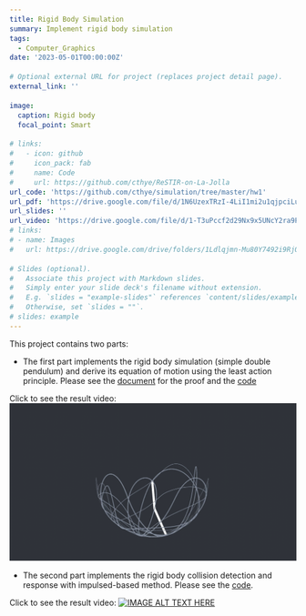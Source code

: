 ```yaml
---
title: Rigid Body Simulation
summary: Implement rigid body simulation
tags:
  - Computer_Graphics
date: '2023-05-01T00:00:00Z'

# Optional external URL for project (replaces project detail page).
external_link: ''

image:
  caption: Rigid body
  focal_point: Smart

# links:
#   - icon: github
#     icon_pack: fab
#     name: Code
#     url: https://github.com/cthye/ReSTIR-on-La-Jolla
url_code: 'https://github.com/cthye/simulation/tree/master/hw1'
url_pdf: 'https://drive.google.com/file/d/1N6UzexTRzI-4LiI1mi2u1qjpciLu-kbp/view?usp=sharing'
url_slides: ''
url_video: 'https://drive.google.com/file/d/1-T3uPccf2d29Nx9x5UNcY2ra9PBI3Qz1/view?usp=sharing'
# links:
# - name: Images
#   url: https://drive.google.com/drive/folders/1Ldlqjmn-Mu80Y7492i9RjOTkFNoU9VAF?usp=sharing

# Slides (optional).
#   Associate this project with Markdown slides.
#   Simply enter your slide deck's filename without extension.
#   E.g. `slides = "example-slides"` references `content/slides/example-slides.md`.
#   Otherwise, set `slides = ""`.
# slides: example
---
```


This project contains two parts:
- The first part implements the rigid body simulation (simple double pendulum) and derive its equation of motion using the least action principle. Please see the [document](https://drive.google.com/file/d/1N6UzexTRzI-4LiI1mi2u1qjpciLu-kbp/view?usp=sharing) for the proof and the [code](https://github.com/cthye/simulation/tree/master/hw1)

Click to see the result video:
[![IMAGE ALT TEXT HERE](images/double_pendulum.png)](https://drive.google.com/file/d/1-T3uPccf2d29Nx9x5UNcY2ra9PBI3Qz1/view?usp=sharing)

- The second part implements the rigid body collision detection and response with impulsed-based method. Please see the [code](https://github.com/cthye/103/tree/master/hw1).

Click to see the result video:
[![IMAGE ALT TEXT HERE](images/collision.png)](https://drive.google.com/file/d/1NNTaPCnEfFRoXZfHC7oG71pph0QSk3aK/view?usp=sharing)




